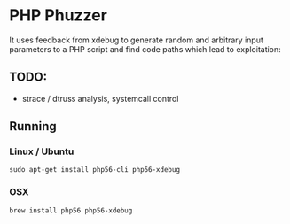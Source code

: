 # PHP Phuzzer

It uses feedback from xdebug to generate random and arbitrary input
parameters to a PHP script and find code paths which lead to exploitation:

## TODO:

  * strace / dtruss analysis, systemcall control

## Running

### Linux / Ubuntu

	sudo apt-get install php56-cli php56-xdebug

### OSX

    brew install php56 php56-xdebug
